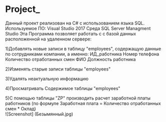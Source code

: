 # Project_
Данный проект реализован на C# c использованием языка SQL.
Используемое ПО: 
Visual Studio 2017
Среда SQL Server Managment Studio
Эта Программа позволяет работать с с базой данных расположенной на удаленном сервере:

1)Добавлять новые записи в таблицу "employees",  содержащую данные по сотрудниками компании, а именно:
ИД_работника
Номер телефона
Количество отработанных смен
ФИО
Должность работника

2)Изменять старые записи таблицы "employees"

3)Удалять неактуальную информацию

4)Просматривать Содержимое таблицы "employees"

5)С помощью таблицы "ZP" производить расчет заработной платы работников (по формуле Заработная плата = Количество отработанных смен * Оклад)  
![Screenshot] (Безымянный.jpg)
